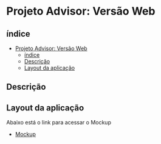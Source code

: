 # Projeto Advisor: Versão Web


## índice
- [Projeto Advisor: Versão Web](#projeto-advisor-versão-web)
  - [índice](#índice)
  - [Descrição](#descrição)
  - [Layout da aplicação](#layout-da-aplicação)

## Descrição



## Layout da aplicação

Abaixo está o link para acessar o Mockup

- [Mockup]()

